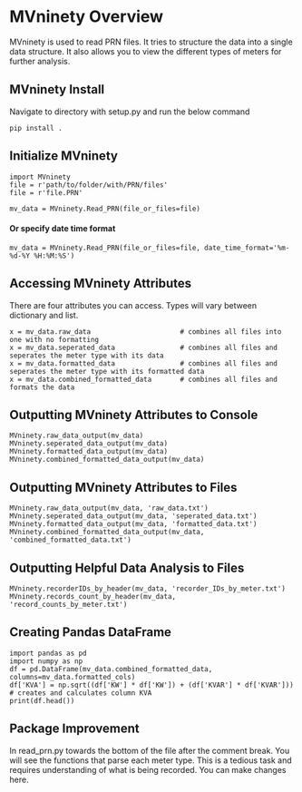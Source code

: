 # MVninety Overview
MVninety is used to read PRN files. It tries to structure the data into a single data structure. It also allows you to view the different types of meters for further analysis.  

## MVninety Install
Navigate to directory with setup.py and run the below command
```
pip install .
```

## Initialize MVninety
```
import MVninety
file = r'path/to/folder/with/PRN/files'
file = r'file.PRN'

mv_data = MVninety.Read_PRN(file_or_files=file)
```
#### Or specify date time format 
```
mv_data = MVninety.Read_PRN(file_or_files=file, date_time_format='%m-%d-%Y %H:%M:%S')
```

## Accessing MVninety Attributes
There are four attributes you can access. Types will vary between dictionary and list.
```
x = mv_data.raw_data                      # combines all files into one with no formatting
x = mv_data.seperated_data                # combines all files and seperates the meter type with its data
x = mv_data.formatted_data                # combines all files and seperates the meter type with its formatted data
x = mv_data.combined_formatted_data       # combines all files and formats the data
```

## Outputting MVninety Attributes to Console
```
MVninety.raw_data_output(mv_data)
MVninety.seperated_data_output(mv_data)
MVninety.formatted_data_output(mv_data)
MVninety.combined_formatted_data_output(mv_data)
```

## Outputting MVninety Attributes to Files
```
MVninety.raw_data_output(mv_data, 'raw_data.txt')
MVninety.seperated_data_output(mv_data, 'seperated_data.txt')
MVninety.formatted_data_output(mv_data, 'formatted_data.txt')
MVninety.combined_formatted_data_output(mv_data, 'combined_formatted_data.txt')
```

## Outputting Helpful Data Analysis to Files
```
MVninety.recorderIDs_by_header(mv_data, 'recorder_IDs_by_meter.txt')
MVninety.records_count_by_header(mv_data, 'record_counts_by_meter.txt')
```

## Creating Pandas DataFrame
```
import pandas as pd
import numpy as np
df = pd.DataFrame(mv_data.combined_formatted_data, columns=mv_data.formatted_cols)
df['KVA'] = np.sqrt((df['KW'] * df['KW']) + (df['KVAR'] * df['KVAR']))    # creates and calculates column KVA
print(df.head())
```

## Package Improvement
In read_prn.py towards the bottom of the file after the comment break. You will see the functions that parse each meter type. This is a tedious task and requires understanding of what is being recorded. You can make changes here. 